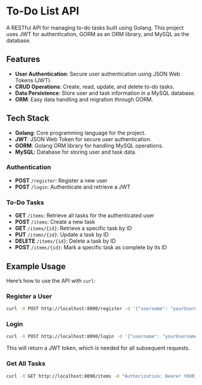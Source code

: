 # To-Do List API

A RESTful API for managing to-do tasks built using Golang. This project uses JWT for authentication, GORM as an ORM library, and MySQL as the database. 

## Features

- **User Authentication**: Secure user authentication using JSON Web Tokens (JWT).
- **CRUD Operations**: Create, read, update, and delete to-do tasks.
- **Data Persistence**: Store user and task information in a MySQL database.
- **ORM**: Easy data handling and migration through GORM.

## Tech Stack

- **Golang**: Core programming language for the project.
- **JWT**: JSON Web Token for secure user authentication.
- **GORM**: Golang ORM library for handling MySQL operations.
- **MySQL**: Database for storing user and task data.

### Authentication

- **POST** `/register`: Register a new user
- **POST** `/login`: Authenticate and retrieve a JWT

### To-Do Tasks

- **GET** `/items`: Retrieve all tasks for the authenticated user
- **POST** `/items`: Create a new task
- **GET** `/items/{id}`: Retrieve a specific task by ID
- **PUT** `/items/{id}`: Update a task by ID
- **DELETE** `/items/{id}`: Delete a task by ID
- **POST** `/items/{id}`: Mark a specific task as complete by its ID

## Example Usage

Here’s how to use the API with `curl`:

### Register a User

```bash
curl -X POST http://localhost:8090/register -d '{"username": "yourUsername", "password": "yourPassword"}'
```

### Login

```bash
curl -X POST http://localhost:8090/login -d '{"username": "yourUsername", "password": "yourPassword"}'
```

This will return a JWT token, which is needed for all subsequent requests.

### Get All Tasks

```bash
curl -X GET http://localhost:8090/items -H "Authorization: Bearer YOUR_JWT_TOKEN"
```
